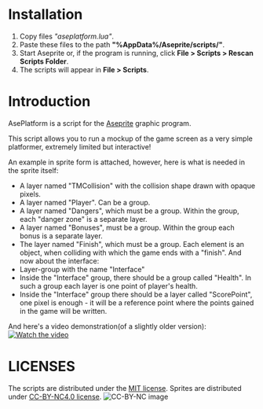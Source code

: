 # Installation
1. Copy files _"aseplatform.lua"_.
2. Paste these files to the path **"%AppData%/Aseprite/scripts/"**.
3. Start Aseprite or, if the program is running, click **File > Scripts > Rescan Scripts Folder**.
4. The scripts will appear in **File > Scripts**.

# Introduction
AsePlatform is a script for the [Aseprite](https://github.com/aseprite/aseprite) graphic program.

This script allows you to run a mockup of the game screen as a very simple platformer, extremely limited but interactive!

An example in sprite form is attached, however, here is what is needed in the sprite itself:
- A layer named "TMCollision" with the collision shape drawn with opaque pixels.
- A layer named "Player". Can be a group.
- A layer named "Dangers", which must be a group. Within the group, each "danger zone" is a separate layer.
- A layer named "Bonuses", must be a group. Within the group each bonus is a separate layer.
- The layer named "Finish", which must be a group. Each element is an object, when colliding with which the game ends with a "finish".
And now about the interface:
- Layer-group with the name "Interface"
- Inside the "Interface" group, there should be a group called "Health".  In such a group each layer is one point of player's health.
- Inside the "Interface" group there should be a layer called "ScorePoint", one pixel is enough - it will be a reference point where the points gained in the game will be written.

And here's a video demonstration(of a slightly older version):
[![Watch the video](https://img.youtube.com/vi/u7vUu686ojI/hqdefault.jpg)](https://www.youtube.com/watch?v=u7vUu686ojI)

# LICENSES
The scripts are distributed under the [MIT license](LICENSE).
Sprites are distributed under [CC-BY-NC4.0 license](https://creativecommons.org/licenses/by-nc/4.0/). ![CC-BY-NC image](https://i.creativecommons.org/l/by-nc/4.0/88x31.png)